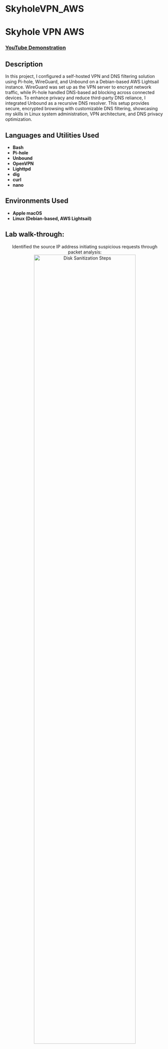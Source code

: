 # SkyholeVPN_AWS
<h1>Skyhole VPN AWS</h1>

 ### [YouTube Demonstration](https://youtu.be/VmLbdTw0HX8)

<h2>Description</h2>
In this project, I configured a self-hosted VPN and DNS filtering solution using Pi-hole, WireGuard, and Unbound on a Debian-based AWS Lightsail instance. WireGuard was set up as the VPN server to encrypt network traffic, while Pi-hole handled DNS-based ad blocking across connected devices. To enhance privacy and reduce third-party DNS reliance, I integrated Unbound as a recursive DNS resolver. This setup provides secure, encrypted browsing with customizable DNS filtering, showcasing my skills in Linux system administration, VPN architecture, and DNS privacy optimization.
<br />


<h2>Languages and Utilities Used</h2>

- <b>Bash</b>  
- <b>Pi-hole</b>  
- <b>Unbound</b>  
- <b>OpenVPN</b>  
- <b>Lighttpd</b>  
- <b>dig</b>  
- <b>curl</b>
- <b>nano</b> 

<h2>Environments Used</h2>

- <b>Apple macOS</b>  
- <b>Linux (Debian-based, AWS Lightsail)</b> 

<h2>Lab walk-through:</h2>

<p align="center">
Identified the source IP address initiating suspicious requests through packet analysis: <br/>
<img src="https://i.imgur.com/OPdpMkd.png" height="80%" width="80%" alt="Disk Sanitization Steps"/>
<br />
<br />
Determined the country of origin for the attacker based on the identified IP address:  <br/>
<img src="https://i.imgur.com/eDo4Apm.png" height="80%" width="80%" alt="Disk Sanitization Steps"/>
<br />
<br />
Found the open port that grants access to the web server’s admin panel:  <br/>
<img src="https://i.imgur.com/qmjl91W.png" height="80%" width="80%" alt="Disk Sanitization Steps"/>
<br />
<br />
Analyzed the tools used by the attacker for directory and file enumeration:  <br/>
<img src="https://i.imgur.com/BHYkO1h.png" height="80%" width="80%" alt="Disk Sanitization Steps"/>
<br />
 <br />
Identified the specific admin panel directory uncovered by the attacker:  <br/>
<img src="https://i.imgur.com/5elWeJO.png" height="80%" width="80%" alt="Disk Sanitization Steps"/>
<br />
 <br />
Located the hash value used for login credentials in the captured traffic:  <br/>
<img src="https://i.imgur.com/TLwd8T3.png" height="80%" width="80%" alt="Disk Sanitization Steps"/>
<br />
 <br />
Used CyberChef to decode the hash value into plaintext username and password:  <br/>
<img src="https://i.imgur.com/PxMTzjZ.png" height="80%" width="80%" alt="Disk Sanitization Steps"/>
<br />
 <br />
Detected the malicious file uploaded by the attacker to establish a reverse shell:  <br/>
<img src="https://i.imgur.com/fNco6RM.png" height="80%" width="80%" alt="Disk Sanitization Steps"/>
<br />
 <br />
Analyzed the command scheduled by the attacker to maintain persistence on the server:  <br/>
<img src="https://i.imgur.com/T1yvpSv.png" height="80%" width="80%" alt="Disk Sanitization Steps"/>
<br />
<!--
 ```diff
- text in red
+ text in green
! text in orange
# text in gray
@@ text in purple (and bold)@@
```
--!>
